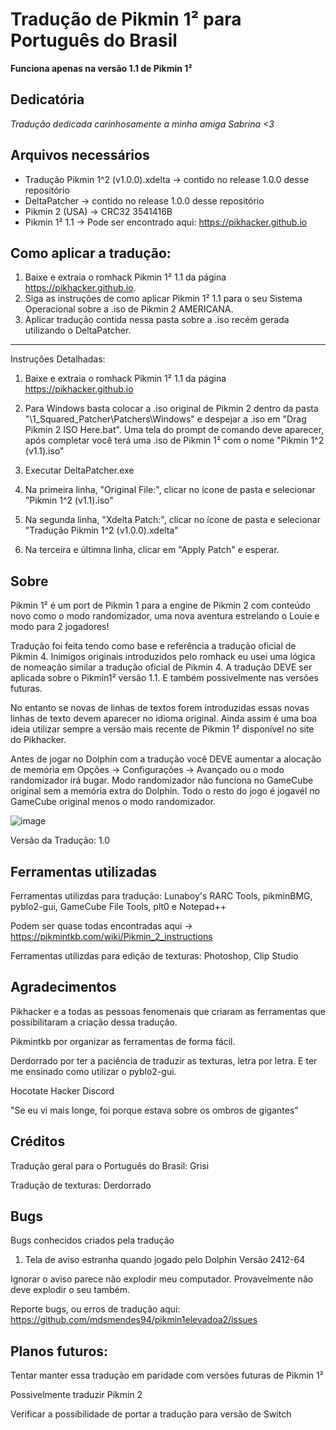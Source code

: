 # Tradução de Pikmin 1² para Português do Brasil
**Funciona apenas na versão 1.1 de Pikmin 1²**

Dedicatória
-----
*Tradução dedicada carinhosamente a minha amiga Sabrina <3*

Arquivos necessários
-----
- Tradução Pikmin 1^2  (v1.0.0).xdelta -> contido no release 1.0.0 desse repositório
- DeltaPatcher -> contido no release 1.0.0 desse repositório
- Pikmin 2 (USA) -> CRC32 3541416B
- Pikmin 1² 1.1 -> Pode ser encontrado aqui: https://pikhacker.github.io

Como aplicar a tradução:
-----
1. Baixe e extraia o romhack Pikmin 1² 1.1 da página https://pikhacker.github.io.
2. Siga as instruções de como aplicar Pikmin 1² 1.1 para o seu Sistema Operacional sobre a .iso de Pikmin 2 AMERICANA.
3. Aplicar tradução contida nessa pasta sobre a .iso recém gerada utilizando o DeltaPatcher.
-----
Instruções Detalhadas:

1. Baixe e extraia o romhack Pikmin 1² 1.1 da página https://pikhacker.github.io

2. Para Windows basta colocar a .iso original de Pikmin 2 dentro da pasta "\1_Squared_Patcher\Patchers\Windows" e despejar a .iso em "Drag Pikmin 2 ISO Here.bat". Uma tela do prompt de comando deve aparecer, após completar você terá uma .iso de Pikmin 1² com o nome "Pikmin 1^2 (v1.1).iso"
																																	 
3. Executar DeltaPatcher.exe

4. Na primeira linha, "Original File:", clicar no ícone de pasta  e selecionar "Pikmin 1^2 (v1.1).iso"

5. Na segunda linha, "Xdelta Patch:", clicar no ícone de pasta e selecionar "Tradução Pikmin 1^2  (v1.0.0).xdelta"

6. Na terceira e últimna linha, clicar em "Apply Patch" e esperar.

Sobre
-----

Pikmin 1² é um port de Pikmin 1 para a engine de Pikmin 2 com conteúdo novo como o modo randomizador, uma nova aventura estrelando o Louie e modo para 2 jogadores!

Tradução foi feita tendo como base e referência a tradução oficial de Pikmin 4. Inimigos originais introduzidos pelo romhack eu usei uma lógica de nomeação similar a tradução oficial de Pikmin 4. A tradução DEVE ser aplicada sobre o Pikmin1² versão 1.1. E também possivelmente nas versões futuras.

																					 
																														 
																												 
No entanto se novas de linhas de textos forem introduzidas essas novas linhas de texto devem aparecer no idioma original. Ainda assim é uma boa ideia utilizar sempre a versão mais recente de Pikmin 1² disponível no site do Pikhacker.
																												   

Antes de jogar no Dolphin com a tradução você DEVE aumentar a alocação de memória em Opções -> Configurações -> Avançado ou o modo randomizador irá bugar. Modo randomizador não funciona no GameCube original sem a memória extra do Dolphin. Todo o resto do jogo é jogavél no GameCube original menos o modo randomizador.
																																									  

![image](https://github.com/user-attachments/assets/bf9fa099-a547-43f9-be19-1bb31baf1790)



Versão da Tradução: 1.0

Ferramentas utilizadas
-----

Ferramentas utilizdas para tradução: Lunaboy's RARC Tools, pikminBMG, pyblo2-gui, GameCube File Tools, plt0 e Notepad++

Podem ser quase todas encontradas aqui -> https://pikmintkb.com/wiki/Pikmin_2_instructions

Ferramentas utilizdas para edição de texturas: Photoshop, Clip Studio

Agradecimentos
-----
Pikhacker e a todas as pessoas fenomenais que criaram as ferramentas que possibilitaram a criação dessa tradução.

Pikmintkb por organizar as ferramentas de forma fácil.

Derdorrado por ter a paciência de traduzir as texturas, letra por letra. E ter me ensinado como utilizar o pyblo2-gui.

Hocotate Hacker Discord

"Se eu vi mais longe, foi porque estava sobre os ombros de gigantes”

Créditos
-----
Tradução geral para o Português do Brasil: Grisi

Tradução de texturas: Derdorrado


Bugs
-----

Bugs conhecidos criados pela tradução

1. Tela de aviso estranha quando jogado pelo Dolphin Versão 2412-64

Ignorar o aviso parece não explodir meu computador. Provavelmente não deve explodir o seu também.

										  
Reporte bugs, ou erros de tradução aqui:
https://github.com/mdsmendes94/pikmin1elevadoa2/issues									  

Planos futuros:
-----
Tentar manter essa tradução em paridade com versões futuras de Pikmin 1²

Possivelmente traduzir Pikmin 2

Verificar a possibilidade de portar a tradução para versão de Switch

